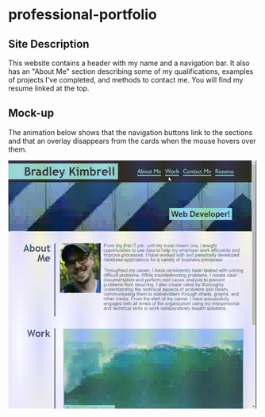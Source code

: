 # professional-portfolio
## Site Description
This website contains a header with my name and a navigation bar. It also has an "About Me" section describing some of my qualifications, examples of projects I've completed, and methods to contact me. You will find my resume linked at the top.
## Mock-up
The animation below shows that the navigation buttons link to the sections and that an overlay disappears from the cards when the mouse hovers over them.

<img src='./assets/images/professional-portfolio.gif' alt='professional portfolio animated gif' width='500' height='500' />
